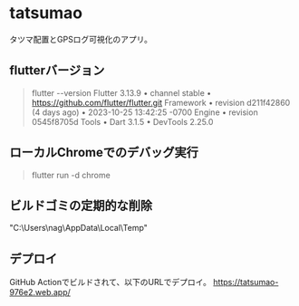 # tatsumao

タツマ配置とGPSログ可視化のアプリ。

## flutterバージョン

> flutter --version
Flutter 3.13.9 • channel stable • https://github.com/flutter/flutter.git
Framework • revision d211f42860 (4 days ago) • 2023-10-25 13:42:25 -0700
Engine • revision 0545f8705d
Tools • Dart 3.1.5 • DevTools 2.25.0

## ローカルChromeでのデバッグ実行

> flutter run -d chrome

## ビルドゴミの定期的な削除

"C:\Users\nag\AppData\Local\Temp"

## デプロイ

GitHub Actionでビルドされて、以下のURLでデプロイ。
https://tatsumao-976e2.web.app/


